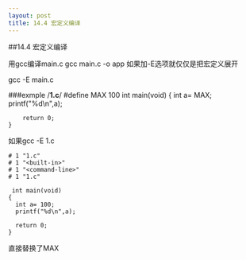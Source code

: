 ```yaml
---
layout: post
title: 14.4 宏定义编译 
---
```

##14.4 宏定义编译 

用gcc编译main.c
gcc main.c -o app
如果加-E选项就仅仅是把宏定义展开

gcc -E main.c

###exmple
/**1.c**/
	#define MAX 100
	int main(void)
	{
		int a= MAX;
		printf("%d\n",a);

		return 0;
	}
如果gcc -E 1.c 

	# 1 "1.c"
	# 1 "<built-in>"
	# 1 "<command-line>"
	# 1 "1.c"

	 int main(void)
 	{
	  int a= 100;
	  printf("%d\n",a);

	  return 0;
 	}

直接替换了MAX



